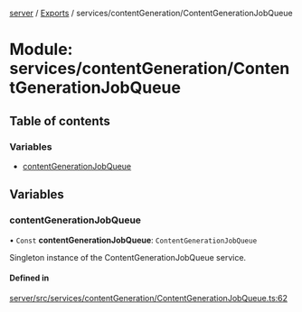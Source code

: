 [server](../README.md) / [Exports](../modules.md) / services/contentGeneration/ContentGenerationJobQueue

# Module: services/contentGeneration/ContentGenerationJobQueue

## Table of contents

### Variables

- [contentGenerationJobQueue](services_contentGeneration_ContentGenerationJobQueue.md#contentgenerationjobqueue)

## Variables

### contentGenerationJobQueue

• `Const` **contentGenerationJobQueue**: `ContentGenerationJobQueue`

Singleton instance of the ContentGenerationJobQueue service.

#### Defined in

[server/src/services/contentGeneration/ContentGenerationJobQueue.ts:62](https://github.com/niklas-joh/french-learning-platform/blob/f88c80a984d39a715bd427891d156cc94cff3831/server/src/services/contentGeneration/ContentGenerationJobQueue.ts#L62)
